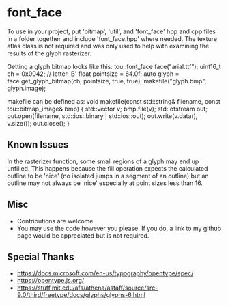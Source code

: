 # font_face
To use in your project, put 'bitmap', 'util', and 'font_face' hpp and cpp files in a folder together and include 'font_face.hpp' where needed.
The texture atlas class is not required and was only used to help with examining the results of the glyph rasterizer.

Getting a glyph bitmap looks like this:
    tou::font_face face("arial.ttf");
    uint16_t ch = 0x0042; // letter 'B'
    float pointsize = 64.0f;
    auto glyph = face.get_glyph_bitmap(ch, pointsize, true, true);
    makefile("glyph.bmp", glyph.image);

makefile can be defined as:
    void makefile(const std::string& filename, const tou::bitmap_image& bmp)
    {
	    std::vector<char> v;
	    bmp.file(v);
	    std::ofstream out;
	    out.open(filename, std::ios::binary | std::ios::out);
	    out.write(v.data(), v.size());
	    out.close();
    }

Known Issues
--------------
In the rasterizer function, some small regions of a glyph may end up unfilled. This happens because the fill operation expects the calculated outline to be 'nice' (no isolated jumps in a segment of an outline) but an outline may not always be 'nice' especially at point sizes less than 16.

Misc
--------------
- Contributions are welcome
- You may use the code however you please. If you do, a link to my github page would be appreciated but is not required.

Special Thanks
--------------
- https://docs.microsoft.com/en-us/typography/opentype/spec/
- https://opentype.js.org/
- https://stuff.mit.edu/afs/athena/astaff/source/src-9.0/third/freetype/docs/glyphs/glyphs-6.html